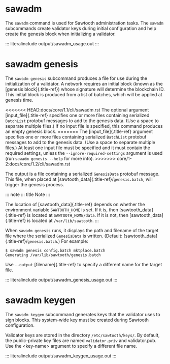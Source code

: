 # sawadm

The `sawadm` command is used for Sawtooth administration tasks. The
`sawadm` subcommands create validator keys during initial configuration
and help create the genesis block when initializing a validator.

::: literalinclude
output/sawadm_usage.out
:::

# sawadm genesis

<!--
     Copyright 2017 Intel Corporation

     Licensed under the Apache License, Version 2.0 (the "License");
     you may not use this file except in compliance with the License.
     You may obtain a copy of the License at

         http://www.apache.org/licenses/LICENSE-2.0

     Unless required by applicable law or agreed to in writing, software
     distributed under the License is distributed on an "AS IS" BASIS,
     WITHOUT WARRANTIES OR CONDITIONS OF ANY KIND, either express or implied.
     See the License for the specific language governing permissions and
     limitations under the License.

  Licensed under Creative Commons Attribution 4.0 International License
  https://creativecommons.org/licenses/by/4.0/
-->

The `sawadm genesis` subcommand produces a file for use during the
initialization of a validator. A network requires an initial block
(known as the [genesis block]{.title-ref}) whose signature will
determine the blockchain ID. This initial block is produced from a list
of batches, which will be applied at genesis time.

\<\<\<\<\<\<\< HEAD:docs/core/1.1/cli/sawadm.rst The optional argument
[input_file]{.title-ref} specifies one or more files containing
serialized `BatchList` protobuf messages to add to the genesis data.
(Use a space to separate multiple files.) If no input file is specified,
this command produces an empty genesis block. ======= The
[input_file]{.title-ref} argument specifies one or more files containing
serialized `BatchList` protobuf messages to add to the genesis data.
(Use a space to separate multiple files.) At least one input file must
be specified and it must contain the required settings, unless the
`--ignore-required-settings` argument is used (run
`sawadm genesis --help` for more info). \>\>\>\>\>\>\>
core/1-2:docs/core/1.2/cli/sawadm.rst

The output is a file containing a serialized `GenesisData` protobuf
message. This file, when placed at
[sawtooth_data]{.title-ref}/`genesis.batch`, will trigger the genesis
process.

::: note
::: title
Note
:::

The location of [sawtooth_data]{.title-ref} depends on whether the
environment variable `SAWTOOTH_HOME` is set. If it is, then
[sawtooth_data]{.title-ref} is located at `SAWTOOTH_HOME/data`. If it is
not, then [sawtooth_data]{.title-ref} is located at `/var/lib/sawtooth`.
:::

When `sawadm genesis` runs, it displays the path and filename of the
target file where the serialized `GenesisData` is written. (Default:
[sawtooth_data]{.title-ref}/`genesis.batch`.) For example:

``` console
$ sawadm genesis config.batch mktplace.batch
Generating /var/lib/sawtooth/genesis.batch
```

Use `--output` [filename]{.title-ref} to specify a different name for
the target file.

::: literalinclude
output/sawadm_genesis_usage.out
:::

# sawadm keygen

The `sawadm keygen` subcommand generates keys that the validator uses to
sign blocks. This system-wide key must be created during Sawtooth
configuration.

Validator keys are stored in the directory `/etc/sawtooth/keys/`. By
default, the public-private key files are named `validator.priv` and
validator.pub. Use the \<key-name> argument to specify a different file
name.

::: literalinclude
output/sawadm_keygen_usage.out
:::
